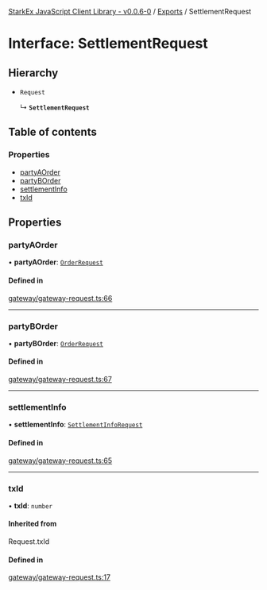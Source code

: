 [StarkEx JavaScript Client Library - v0.0.6-0](../README.md) / [Exports](../modules.md) / SettlementRequest

# Interface: SettlementRequest

## Hierarchy

- `Request`

  ↳ **`SettlementRequest`**

## Table of contents

### Properties

- [partyAOrder](SettlementRequest.md#partyaorder)
- [partyBOrder](SettlementRequest.md#partyborder)
- [settlementInfo](SettlementRequest.md#settlementinfo)
- [txId](SettlementRequest.md#txid)

## Properties

### partyAOrder

• **partyAOrder**: [`OrderRequest`](OrderRequest.md)

#### Defined in

[gateway/gateway-request.ts:66](https://github.com/starkware-libs/starkex-js/blob/f906f83/src/lib/gateway/gateway-request.ts#L66)

---

### partyBOrder

• **partyBOrder**: [`OrderRequest`](OrderRequest.md)

#### Defined in

[gateway/gateway-request.ts:67](https://github.com/starkware-libs/starkex-js/blob/f906f83/src/lib/gateway/gateway-request.ts#L67)

---

### settlementInfo

• **settlementInfo**: [`SettlementInfoRequest`](SettlementInfoRequest.md)

#### Defined in

[gateway/gateway-request.ts:65](https://github.com/starkware-libs/starkex-js/blob/f906f83/src/lib/gateway/gateway-request.ts#L65)

---

### txId

• **txId**: `number`

#### Inherited from

Request.txId

#### Defined in

[gateway/gateway-request.ts:17](https://github.com/starkware-libs/starkex-js/blob/f906f83/src/lib/gateway/gateway-request.ts#L17)
